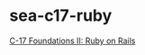 sea-c17-ruby
============

[C-17 Foundations II: Ruby on Rails](https://canvas.instructure.com/courses/863695)
